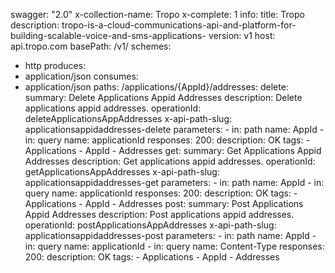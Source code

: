 swagger: "2.0"
x-collection-name: Tropo
x-complete: 1
info:
  title: Tropo
  description: tropo-is-a-cloud-communications-api-and-platform-for-building-scalable-voice-and-sms-applications-
  version: v1
host: api.tropo.com
basePath: /v1/
schemes:
- http
produces:
- application/json
consumes:
- application/json
paths:
  /applications/{AppId}/addresses:
    delete:
      summary: Delete Applications Appid Addresses
      description: Delete applications appid addresses.
      operationId: deleteApplicationsAppAddresses
      x-api-path-slug: applicationsappidaddresses-delete
      parameters:
      - in: path
        name: AppId
      - in: query
        name: applicationId
      responses:
        200:
          description: OK
      tags:
      - Applications
      - AppId
      - Addresses
    get:
      summary: Get Applications Appid Addresses
      description: Get applications appid addresses.
      operationId: getApplicationsAppAddresses
      x-api-path-slug: applicationsappidaddresses-get
      parameters:
      - in: path
        name: AppId
      - in: query
        name: applicationId
      responses:
        200:
          description: OK
      tags:
      - Applications
      - AppId
      - Addresses
    post:
      summary: Post Applications Appid Addresses
      description: Post applications appid addresses.
      operationId: postApplicationsAppAddresses
      x-api-path-slug: applicationsappidaddresses-post
      parameters:
      - in: path
        name: AppId
      - in: query
        name: applicationId
      - in: query
        name: Content-Type
      responses:
        200:
          description: OK
      tags:
      - Applications
      - AppId
      - Addresses